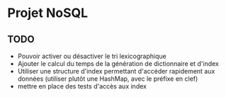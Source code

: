 # Projet NoSQL

## TODO 

* Pouvoir activer ou désactiver le tri lexicographique
* Ajouter le calcul du temps de la génération de dictionnaire et d'index
* Utiliser une structure d'index permettant d'accéder rapidement aux données
  (utiliser plutôt une HashMap, avec le préfixe en clef)
* mettre en place des tests d'accès aux index
